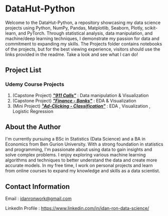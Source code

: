 # DataHut-Python
Welcome to the DataHut-Python, a repository showcasing my data science projects using Python, NumPy, Pandas, Matplotlib, Seaborn, Plotly, scikit-learn, and PyTorch. Through statistical analysis, data manipulation, and machine/deep learning techniques, I demonstrate my passion for data and commitment to expanding my skills. The Projects folder contains notebooks of the projects, but for the best viewing experience, visitors should use the links provided in the readme. Take a look and see what I can do!


## Project List

### Udemy Course Projects

1. (Capstone Project) [***"911 Calls"***](https://nbviewer.org/github/WalaWizon/DataHut-Python/blob/main/Projects/911%20Emergency%20Calls.ipynb) : Data manipulation & Visualization<br>
2. (Capstone Project) [***"Finance - Banks"***](https://nbviewer.org/github/WalaWizon/DataHut-Python/blob/main/Projects/Banks%20-%20Exploratory%20Data%20Analysis.ipynb) : EDA & Visualization<br>
3. (Mini Project) [***"Ad-Clicking - Classification"***](https://nbviewer.org/github/WalaWizon/DataHut-Python/blob/main/Projects/Logistic%20Regression%20-%20Ad%20Clicking%20-%20Idan%20Ron.ipynb) : EDA , Visualization , Logistic Regression



## About the Author

I'm currently pursuing a BSc in Statistics (Data Science) and a BA in Economics from Ben Gurion University. With a strong foundation in statistics and programming, I'm passionate about using data to gain insights and solve complex problems. I enjoy exploring various machine learning algorithms and techniques to better understand the data and create more accurate models. In my free time, I work on personal projects and learn from online courses to expand my knowledge and skills as a data scientist.

## Contact Information

Email : idanronwork@gmail.com

LinkedIn Profile : https://www.linkedin.com/in/idan-ron-data-science/
